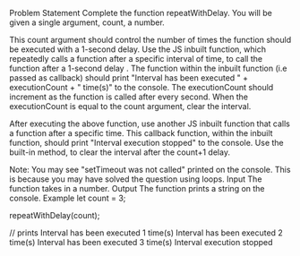 Problem Statement
Complete the function repeatWithDelay. You will be given a single argument, count, a number.

This count argument should control the number of times the function should be executed with a 1-second delay. Use the JS inbuilt function, which repeatedly calls a function after a specific interval of time, to call the function after a 1-second delay . The function within the inbuilt function (i.e passed as callback) should print "Interval has been executed " + executionCount + " time(s)" to the console. The executionCount should increment as the function is called after every second. When the executionCount is equal to the count argument, clear the interval.

After executing the above function, use another JS inbuilt function that calls a function after a specific time. This callback function, within the inbuilt function, should print "Interval execution stopped" to the console. Use the built-in method, to clear the interval after the count+1 delay.

Note: You may see "setTimeout was not called" printed on the console. This is because you may have solved the question using loops.
Input
The function takes in a number.
Output
The function prints a string on the console.
Example
let count = 3;

repeatWithDelay(count);

// prints
Interval has been executed 1 time(s)
Interval has been executed 2 time(s)
Interval has been executed 3 time(s)
Interval execution stopped